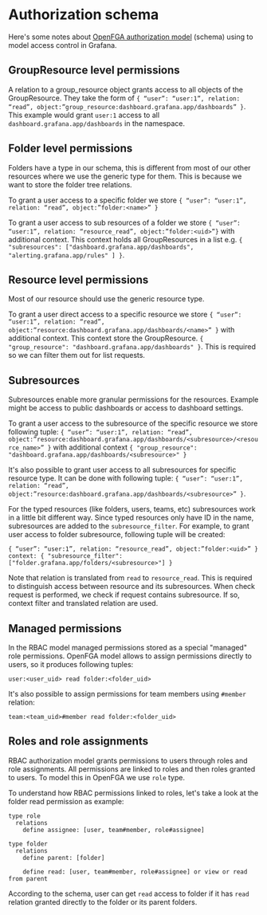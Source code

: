 # Authorization schema

Here's some notes about [OpenFGA authorization model](https://openfga.dev/docs/modeling/getting-started) (schema) using to model access control in Grafana.

## GroupResource level permissions

A relation to a group_resource object grants access to all objects of the GroupResource.
They take the form of `{ “user”: “user:1”, relation: “read”, object:”group_resource:dashboard.grafana.app/dashboards” }`. This
example would grant `user:1` access to all `dashboard.grafana.app/dashboards` in the namespace.

## Folder level permissions

Folders have a type in our schema, this is different from most of our other resources where we use the generic type for
them. This is because we want to store the folder tree relations.

To grant a user access to a specific folder we store `{ “user”: “user:1”, relation: “read”, object:”folder:<name>” }`

To grant a user access to sub resources of a folder we store `{ “user”: “user:1”, relation: “resource_read”, object:”folder:<uid>”}` with additional context.
This context holds all GroupResources in a list e.g. `{ "subresources": ["dashboard.grafana.app/dashboards", "alerting.grafana.app/rules" ] }`.

## Resource level permissions

Most of our resource should use the generic resource type.

To grant a user direct access to a specific resource we store `{ “user”: “user:1”, relation: “read”, object:”resource:dashboard.grafana.app/dashboards/<name>” }` with additional context.
This context store the GroupResource. `{ "group_resource": "dashboard.grafana.app/dashboards" }`. This is required so we can filter them out for list requests.

## Subresources

Subresources enable more granular permissions for the resources. Example might be access to public dashboards or access to dashboard settings.

To grant a user access to the subresource of the specific resource we store following tuple: `{ “user”: “user:1”, relation: “read”, object:”resource:dashboard.grafana.app/dashboards/<subresource>/<resource_name>” }` with additional context `{ "group_resource": "dashboard.grafana.app/dashboards/<subresource>" }`

It's also possible to grant user access to all subresources for specific resource type. It can be done with following tuple: `{ “user”: “user:1”, relation: “read”, object:”resource:dashboard.grafana.app/dashboards/<subresource>” }`.

For the typed resources (like folders, users, teams, etc) subresources work in a little bit different way. Since typed resources only have ID in the name, subresources are added to the `subresource_filter`. For example, to grant user access to folder subresource, following tuple will be created:

```
{ “user”: “user:1”, relation: “resource_read”, object:”folder:<uid>” }
context: { "subresource_filter": ["folder.grafana.app/folders/<subresource>"] }
```

Note that relation is translated from `read` to `resource_read`. This is required to distinguish access between resource and its subresources. When check request is performed, we check if request contains subresource. If so, context filter and translated relation are used.

## Managed permissions

In the RBAC model managed permissions stored as a special "managed" role permissions. OpenFGA model allows to assign permissions directly to users, so it produces following tuples:

```text
user:<user_uid> read folder:<folder_uid>
```

It's also possible to assign permissions for team members using `#member` relation:

```text
team:<team_uid>#member read folder:<folder_uid>
```

## Roles and role assignments

RBAC authorization model grants permissions to users through roles and role assignments. All permissions are linked to roles and then roles granted to users. To model this in OpenFGA we use `role` type.

To understand how RBAC permissions linked to roles, let's take a look at the folder read permission as example:

```text
type role
  relations
    define assignee: [user, team#member, role#assignee]

type folder
  relations
    define parent: [folder]

    define read: [user, team#member, role#assignee] or view or read from parent
```

According to the schema, user can get `read` access to folder if it has `read` relation granted directly to the folder or its parent folders.
